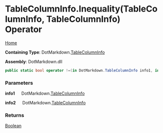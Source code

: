 # TableColumnInfo\.Inequality\(TableColumnInfo, TableColumnInfo\) Operator

[Home](../../../README.md)

**Containing Type**: DotMarkdown\.[TableColumnInfo](../README.md)

**Assembly**: DotMarkdown\.dll

```csharp
public static bool operator !=(in DotMarkdown.TableColumnInfo info1, in DotMarkdown.TableColumnInfo info2)
```

### Parameters

**info1** &emsp; DotMarkdown\.[TableColumnInfo](../README.md)

**info2** &emsp; DotMarkdown\.[TableColumnInfo](../README.md)

### Returns

[Boolean](https://docs.microsoft.com/en-us/dotnet/api/system.boolean)

